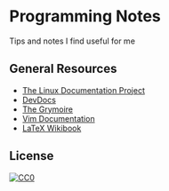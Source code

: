 # Programming Notes

Tips and notes I find useful for me

## General Resources

- [The Linux Documentation Project][tldp]
- [DevDocs][dd]
- [The Grymoire][theg]
- [Vim Documentation][vimdoc]
- [LaTeX Wikibook][latex-wiki]

[tldp]: http://tldp.org/
[dd]: http://devdocs.io/
[theg]: http://www.grymoire.com/
[vimdoc]: http://vimdoc.sourceforge.net/htmldoc/usr_toc.html
[latex-wiki]: https://en.wikibooks.org/wiki/LaTeX

## License

[![CC0](http://mirrors.creativecommons.org/presskit/buttons/88x31/svg/cc-zero.svg)](https://creativecommons.org/publicdomain/zero/1.0/)
